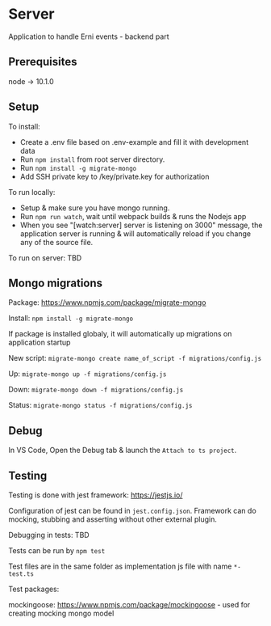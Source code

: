 # Server

Application to handle Erni events - backend part

## Prerequisites

node -> 10.1.0

## Setup

To install:
 * Create a .env file based on .env-example and fill it with development data
 * Run `npm install` from root server directory.
 * Run `npm install -g migrate-mongo`
 * Add SSH private key to /key/private.key for authorization

To run locally:
 * Setup & make sure you have mongo running.
 * Run `npm run watch`, wait until webpack builds & runs the Nodejs app
 * When you see "[watch:server] server is listening on 3000" message, the application server is running & will automatically reload if you change any of the source file.

To run on server:
TBD

## Mongo migrations

Package: https://www.npmjs.com/package/migrate-mongo

Install: `npm install -g migrate-mongo`

If package is installed globaly, it will automatically up migrations on application startup

New script: `migrate-mongo create name_of_script -f migrations/config.js`

Up: `migrate-mongo up -f migrations/config.js`

Down: `migrate-mongo down -f migrations/config.js`

Status: `migrate-mongo status -f migrations/config.js`

## Debug 
 In VS Code, Open the Debug tab & launch the `Attach to ts project`.

## Testing

Testing is done with jest framework: https://jestjs.io/

Configuration of jest can be found in `jest.config.json`. Framework can do mocking, stubbing and asserting without other external plugin.

Debugging in tests: TBD

Tests can be run by `npm test`

Test files are in the same folder as implementation js file with name `*-test.ts`

Test packages:

mockingoose: https://www.npmjs.com/package/mockingoose - used for creating mocking mongo model